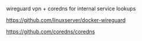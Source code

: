 wireguard vpn + coredns for internal service lookups

https://github.com/linuxserver/docker-wireguard

https://github.com/coredns/coredns
